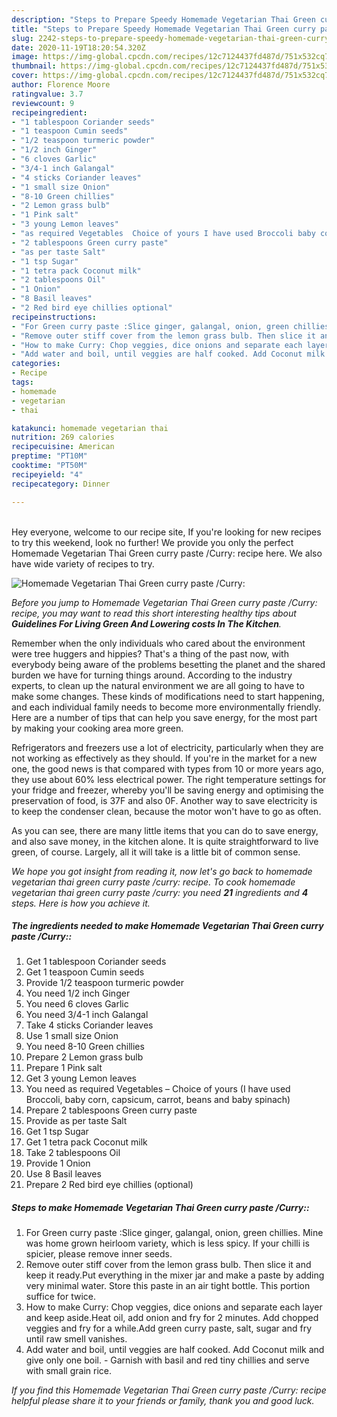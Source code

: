 ```yaml
---
description: "Steps to Prepare Speedy Homemade Vegetarian Thai Green curry paste /Curry:"
title: "Steps to Prepare Speedy Homemade Vegetarian Thai Green curry paste /Curry:"
slug: 2242-steps-to-prepare-speedy-homemade-vegetarian-thai-green-curry-paste-curry
date: 2020-11-19T18:20:54.320Z
image: https://img-global.cpcdn.com/recipes/12c7124437fd487d/751x532cq70/homemade-vegetarian-thai-green-curry-paste-curry-recipe-main-photo.jpg
thumbnail: https://img-global.cpcdn.com/recipes/12c7124437fd487d/751x532cq70/homemade-vegetarian-thai-green-curry-paste-curry-recipe-main-photo.jpg
cover: https://img-global.cpcdn.com/recipes/12c7124437fd487d/751x532cq70/homemade-vegetarian-thai-green-curry-paste-curry-recipe-main-photo.jpg
author: Florence Moore
ratingvalue: 3.7
reviewcount: 9
recipeingredient:
- "1 tablespoon Coriander seeds"
- "1 teaspoon Cumin seeds"
- "1/2 teaspoon turmeric powder"
- "1/2 inch Ginger"
- "6 cloves Garlic"
- "3/4-1 inch Galangal"
- "4 sticks Coriander leaves"
- "1 small size Onion"
- "8-10 Green chillies"
- "2 Lemon grass bulb"
- "1 Pink salt"
- "3 young Lemon leaves"
- "as required Vegetables  Choice of yours I have used Broccoli baby corn capsicum carrot beans and baby spinach"
- "2 tablespoons Green curry paste"
- "as per taste Salt"
- "1 tsp Sugar"
- "1 tetra pack Coconut milk"
- "2 tablespoons Oil"
- "1 Onion"
- "8 Basil leaves"
- "2 Red bird eye chillies optional"
recipeinstructions:
- "For Green curry paste :Slice ginger, galangal, onion, green chillies. Mine was home grown heirloom variety, which is less spicy. If your chilli is spicier, please remove inner seeds."
- "Remove outer stiff cover from the lemon grass bulb. Then slice it and keep it ready.Put everything in the mixer jar and make a paste by adding very minimal water. Store this paste in an air tight bottle. This portion suffice for twice."
- "How to make Curry: Chop veggies, dice onions and separate each layer and keep aside.Heat oil, add onion and fry for 2 minutes. Add chopped veggies and fry for a while.Add green curry paste, salt, sugar and fry until raw smell vanishes."
- "Add water and boil, until veggies are half cooked. Add Coconut milk and give only one boil. Garnish with basil and red tiny chillies and serve with small grain rice."
categories:
- Recipe
tags:
- homemade
- vegetarian
- thai

katakunci: homemade vegetarian thai 
nutrition: 269 calories
recipecuisine: American
preptime: "PT10M"
cooktime: "PT50M"
recipeyield: "4"
recipecategory: Dinner

---
```

<br>
Hey everyone, welcome to our recipe site, If you're looking for new recipes to try this weekend, look no further! We provide you only the perfect Homemade Vegetarian Thai Green curry paste /Curry: recipe here. We also have wide variety of recipes to try.
<br>


![Homemade Vegetarian Thai Green curry paste /Curry:](https://img-global.cpcdn.com/recipes/12c7124437fd487d/751x532cq70/homemade-vegetarian-thai-green-curry-paste-curry-recipe-main-photo.jpg)

<i>Before you jump to Homemade Vegetarian Thai Green curry paste /Curry: recipe, you may want to read this short interesting healthy tips about 
<strong>Guidelines For Living Green And Lowering costs In The Kitchen</strong>.</i>
</br>

Remember when the only individuals who cared about the environment were tree huggers and hippies? That's a thing of the past now, with everybody being aware of the problems besetting the planet and the shared burden we have for turning things around. According to the industry experts, to clean up the natural environment we are all going to have to make some changes. These kinds of modifications need to start happening, and each individual family needs to become more environmentally friendly. Here are a number of tips that can help you save energy, for the most part by making your cooking area more green.

Refrigerators and freezers use a lot of electricity, particularly when they are not working as effectively as they should. If you're in the market for a new one, the good news is that compared with types from 10 or more years ago, they use about 60% less electrical power. The right temperature settings for your fridge and freezer, whereby you'll be saving energy and optimising the preservation of food, is 37F and also 0F. Another way to save electricity is to keep the condenser clean, because the motor won't have to go as often.

As you can see, there are many little items that you can do to save energy, and also save money, in the kitchen alone. It is quite straightforward to live green, of course. Largely, all it will take is a little bit of common sense.


<i>We hope you got insight from reading it, now let's go back to homemade vegetarian thai green curry paste /curry: recipe. To cook homemade vegetarian thai green curry paste /curry: you need <strong>21</strong> ingredients and <strong>4</strong> steps. Here is how you achieve it.
</i>

##### The ingredients needed to make Homemade Vegetarian Thai Green curry paste /Curry::

1. Get 1 tablespoon Coriander seeds
1. Get 1 teaspoon Cumin seeds
1. Provide 1/2 teaspoon turmeric powder
1. You need 1/2 inch Ginger
1. You need 6 cloves Garlic
1. You need 3/4-1 inch Galangal
1. Take 4 sticks Coriander leaves
1. Use 1 small size Onion
1. You need 8-10 Green chillies
1. Prepare 2 Lemon grass bulb
1. Prepare 1 Pink salt
1. Get 3 young Lemon leaves
1. You need as required Vegetables – Choice of yours (I have used Broccoli, baby corn, capsicum, carrot, beans and baby spinach)
1. Prepare 2 tablespoons Green curry paste
1. Provide as per taste Salt
1. Get 1 tsp Sugar
1. Get 1 tetra pack Coconut milk
1. Take 2 tablespoons Oil
1. Provide 1 Onion
1. Use 8 Basil leaves
1. Prepare 2 Red bird eye chillies (optional)


##### Steps to make Homemade Vegetarian Thai Green curry paste /Curry::

1. For Green curry paste :Slice ginger, galangal, onion, green chillies. Mine was home grown heirloom variety, which is less spicy. If your chilli is spicier, please remove inner seeds.
1. Remove outer stiff cover from the lemon grass bulb. Then slice it and keep it ready.Put everything in the mixer jar and make a paste by adding very minimal water. Store this paste in an air tight bottle. This portion suffice for twice.
1. How to make Curry: Chop veggies, dice onions and separate each layer and keep aside.Heat oil, add onion and fry for 2 minutes. Add chopped veggies and fry for a while.Add green curry paste, salt, sugar and fry until raw smell vanishes.
1. Add water and boil, until veggies are half cooked. Add Coconut milk and give only one boil. - Garnish with basil and red tiny chillies and serve with small grain rice.


<i>If you find this Homemade Vegetarian Thai Green curry paste /Curry: recipe helpful please share it to your friends or family, thank you and good luck.</i>
